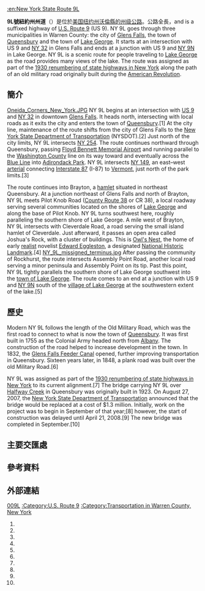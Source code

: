 [:en:New York State Route 9L](https://zh.wikipedia.org/wiki/:en:New_York_State_Route_9L "wikilink")

**9L號紐約州州道**（）是位於[美国](../Page/美国.md "wikilink")[纽约州](../Page/纽约州.md "wikilink")[沃倫縣的](https://zh.wikipedia.org/wiki/沃倫縣_\(紐約州\) "wikilink")[州级公路](https://zh.wikipedia.org/wiki/州级公路 "wikilink")。公路全長，and is a suffixed highway of [U.S. Route 9](https://zh.wikipedia.org/wiki/U.S._Route_9_in_New_York "wikilink") (US 9). NY 9L goes through three municipalities in Warren County: the city of [Glens Falls](https://zh.wikipedia.org/wiki/Glens_Falls,_New_York "wikilink"), the town of [Queensbury](https://zh.wikipedia.org/wiki/Queensbury,_New_York "wikilink") and the town of [Lake George](https://zh.wikipedia.org/wiki/Lake_George_\(town\),_New_York "wikilink"). It starts at an intersection with US 9 and [NY 32](https://zh.wikipedia.org/wiki/New_York_State_Route_32 "wikilink") in Glens Falls and ends at a junction with US 9 and [NY 9N](https://zh.wikipedia.org/wiki/New_York_State_Route_9N "wikilink") in Lake George. NY 9L is a scenic route for people traveling to [Lake George](https://zh.wikipedia.org/wiki/Lake_George_\(New_York\) "wikilink") as the road provides many views of the lake. The route was assigned as part of the [1930 renumbering of state highways in New York](https://zh.wikipedia.org/wiki/1930_state_highway_renumbering_\(New_York\) "wikilink") along the path of an old military road originally built during the [American Revolution](https://zh.wikipedia.org/wiki/American_Revolution "wikilink").

## 簡介

[Oneida_Corners_New_York.JPG](https://zh.wikipedia.org/wiki/File:Oneida_Corners_New_York.JPG "fig:Oneida_Corners_New_York.JPG") NY 9L begins at an intersection with [US 9](https://zh.wikipedia.org/wiki/U.S._Route_9_in_New_York "wikilink") and [NY 32](https://zh.wikipedia.org/wiki/New_York_State_Route_32 "wikilink") in downtown [Glens Falls](https://zh.wikipedia.org/wiki/Glens_Falls,_New_York "wikilink"). It heads north, intersecting with local roads as it exits the city and enters the town of [Queensbury](https://zh.wikipedia.org/wiki/Queensbury,_New_York "wikilink").\[1\] At the city line, maintenance of the route shifts from the city of Glens Falls to the [New York State Department of Transportation](https://zh.wikipedia.org/wiki/New_York_State_Department_of_Transportation "wikilink") (NYSDOT).\[2\] Just north of the city limits, NY 9L intersects [NY 254](https://zh.wikipedia.org/wiki/New_York_State_Route_254 "wikilink"). The route continues northward through Queensbury, passing [Floyd Bennett Memorial Airport](https://zh.wikipedia.org/wiki/Floyd_Bennett_Memorial_Airport "wikilink") and running parallel to the [Washington County](https://zh.wikipedia.org/wiki/Washington_County,_New_York "wikilink") line on its way toward and eventually across the [Blue Line](https://zh.wikipedia.org/wiki/Blue_Line_\(New_York_State\) "wikilink") into [Adirondack Park](https://zh.wikipedia.org/wiki/Adirondack_Park "wikilink"). NY 9L intersects [NY 149](https://zh.wikipedia.org/wiki/New_York_State_Route_149 "wikilink"), an east–west [arterial](https://zh.wikipedia.org/wiki/Arterial_road "wikilink") connecting [Interstate 87](https://zh.wikipedia.org/wiki/Interstate_87_\(New_York\) "wikilink") (I-87) to [Vermont](https://zh.wikipedia.org/wiki/Vermont "wikilink"), just north of the park limits.\[3\]

The route continues into Brayton, a [hamlet](https://zh.wikipedia.org/wiki/hamlet_\(New_York\) "wikilink") situated in northeast Queensbury. At a junction  northeast of Glens Falls and  north of Brayton, NY 9L meets Pilot Knob Road ([County Route 38](https://zh.wikipedia.org/wiki/County_Route_38_\(Warren_County,_New_York\) "wikilink") or CR 38), a local roadway serving several communities located on the shores of [Lake George](https://zh.wikipedia.org/wiki/Lake_George_\(New_York\) "wikilink") and along the base of Pilot Knob. NY 9L turns southwest here, roughly paralleling the southern shore of Lake George. A mile west of Brayton, NY 9L intersects with Cleverdale Road, a road serving the small island hamlet of Cleverdale. Just afterward, it passes an open area called Joshua's Rock, with a cluster of buildings. This is [Owl's Nest](https://zh.wikipedia.org/wiki/Owl's_Nest "wikilink"), the home of early [realist](https://zh.wikipedia.org/wiki/literary_realism "wikilink") novelist [Edward Eggleston](https://zh.wikipedia.org/wiki/Edward_Eggleston "wikilink"), a designated [National Historic Landmark](https://zh.wikipedia.org/wiki/National_Historic_Landmark "wikilink").\[4\] [NY_9L_missigned_terminus.jpg](https://zh.wikipedia.org/wiki/File:NY_9L_missigned_terminus.jpg "fig:NY_9L_missigned_terminus.jpg") After passing the community of Rockhurst, the route intersects Assembly Point Road, another local road serving a minor peninsula and Assembly Point on its tip. Past this point, NY 9L tightly parallels the southern shore of Lake George southwest into the [town of Lake George](https://zh.wikipedia.org/wiki/Lake_George_\(town\),_New_York "wikilink"). The route comes to an end at a junction with US 9 and [NY 9N](https://zh.wikipedia.org/wiki/New_York_State_Route_9N "wikilink") south of the [village of Lake George](https://zh.wikipedia.org/wiki/Lake_George_\(village\),_New_York "wikilink") at the southwestern extent of the lake.\[5\]

## 歷史

Modern NY 9L follows the length of the Old Military Road, which was the first road to connect to what is now the town of [Queensbury](https://zh.wikipedia.org/wiki/Queensbury,_New_York "wikilink"). It was first built in 1755 as the Colonial Army headed north from [Albany](https://zh.wikipedia.org/wiki/Albany,_New_York "wikilink"). The construction of the road helped to increase development in the town. In 1832, the [Glens Falls Feeder Canal](https://zh.wikipedia.org/wiki/Glens_Falls_Feeder_Canal "wikilink") opened, further improving transportation in Queensbury. Sixteen years later, in 1848, a plank road was built over the old Military Road.\[6\]

NY 9L was assigned as part of the [1930 renumbering of state highways in New York](https://zh.wikipedia.org/wiki/1930_state_highway_renumbering_\(New_York\) "wikilink") to its current alignment.\[7\] The bridge carrying NY 9L over [Halfway Creek](https://zh.wikipedia.org/wiki/Halfway_Creek_\(New_York\) "wikilink") in Queensbury was originally built in 1923. On August 27, 2007, the [New York State Department of Transportation](https://zh.wikipedia.org/wiki/New_York_State_Department_of_Transportation "wikilink") announced that the bridge would be replaced at a cost of $1.3 million. Initially, work on the project was to begin in September of that year;\[8\] however, the start of construction was delayed until April 21, 2008.\[9\] The new bridge was completed in September.\[10\]

## 主要交匯處

## 參考資料

## 外部連結

[009L](https://zh.wikipedia.org/wiki/Category:State_highways_in_New_York_\(state\) "wikilink") [:Category:U.S. Route 9](https://zh.wikipedia.org/wiki/Category:U.S._Route_9 "wikilink") [:Category:Transportation in Warren County, New York](https://zh.wikipedia.org/wiki/Category:Transportation_in_Warren_County,_New_York "wikilink")

1.
2.
3.
4.
5.
6.
7.
8.
9.
10.
